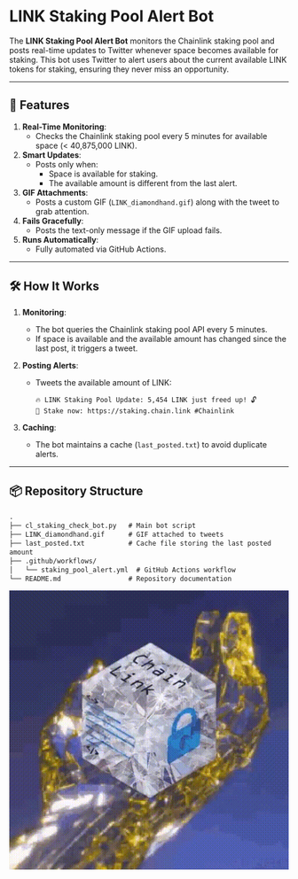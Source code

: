 # LINK Staking Pool Alert Bot

The **LINK Staking Pool Alert Bot** monitors the Chainlink staking pool and posts real-time updates to Twitter whenever space becomes available for staking. This bot uses Twitter to alert users about the current available LINK tokens for staking, ensuring they never miss an opportunity.

---

## 🚀 Features
1. **Real-Time Monitoring**:
   - Checks the Chainlink staking pool every 5 minutes for available space (< 40,875,000 LINK).
2. **Smart Updates**:
   - Posts only when:
     - Space is available for staking.
     - The available amount is different from the last alert.
3. **GIF Attachments**:
   - Posts a custom GIF (`LINK_diamondhand.gif`) along with the tweet to grab attention.
4. **Fails Gracefully**:
   - Posts the text-only message if the GIF upload fails.
5. **Runs Automatically**:
   - Fully automated via GitHub Actions.

---

## 🛠 How It Works
1. **Monitoring**:
   - The bot queries the Chainlink staking pool API every 5 minutes.
   - If space is available and the available amount has changed since the last post, it triggers a tweet.

2. **Posting Alerts**:
   - Tweets the available amount of LINK:
     ```text
     🔥 LINK Staking Pool Update: 5,454 LINK just freed up! 🔓
     💎 Stake now: https://staking.chain.link #Chainlink
     ```

3. **Caching**:
   - The bot maintains a cache (`last_posted.txt`) to avoid duplicate alerts.

---

## 📦 Repository Structure
```plaintext
.
├── cl_staking_check_bot.py   # Main bot script
├── LINK_diamondhand.gif      # GIF attached to tweets
├── last_posted.txt           # Cache file storing the last posted amount
├── .github/workflows/
│   └── staking_pool_alert.yml  # GitHub Actions workflow
└── README.md                 # Repository documentation
```

<div align="center">
  <img src="LINK_diamondhand.gif" alt="LINK Staking Pool Alert" width="600">
</div>

